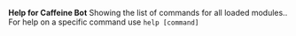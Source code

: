 **Help for Caffeine Bot**
Showing the list of commands for all loaded modules.. 
For help on a specific command use `help [command]`